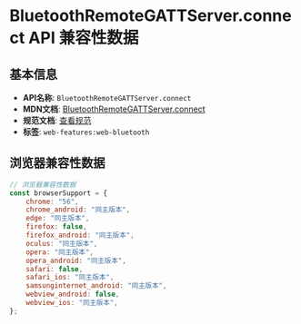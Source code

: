 # BluetoothRemoteGATTServer.connect API 兼容性数据

## 基本信息

- **API名称**: `BluetoothRemoteGATTServer.connect`
- **MDN文档**: [BluetoothRemoteGATTServer.connect](https://developer.mozilla.org/docs/Web/API/BluetoothRemoteGATTServer/connect)
- **规范文档**: [查看规范](https://webbluetoothcg.github.io/web-bluetooth/#dom-bluetoothremotegattserver-connect)
- **标签**: `web-features:web-bluetooth`

## 浏览器兼容性数据

```javascript
// 浏览器兼容性数据
const browserSupport = {
    chrome: "56",
    chrome_android: "同主版本",
    edge: "同主版本",
    firefox: false,
    firefox_android: "同主版本",
    oculus: "同主版本",
    opera: "同主版本",
    opera_android: "同主版本",
    safari: false,
    safari_ios: "同主版本",
    samsunginternet_android: "同主版本",
    webview_android: false,
    webview_ios: "同主版本",
};

```

